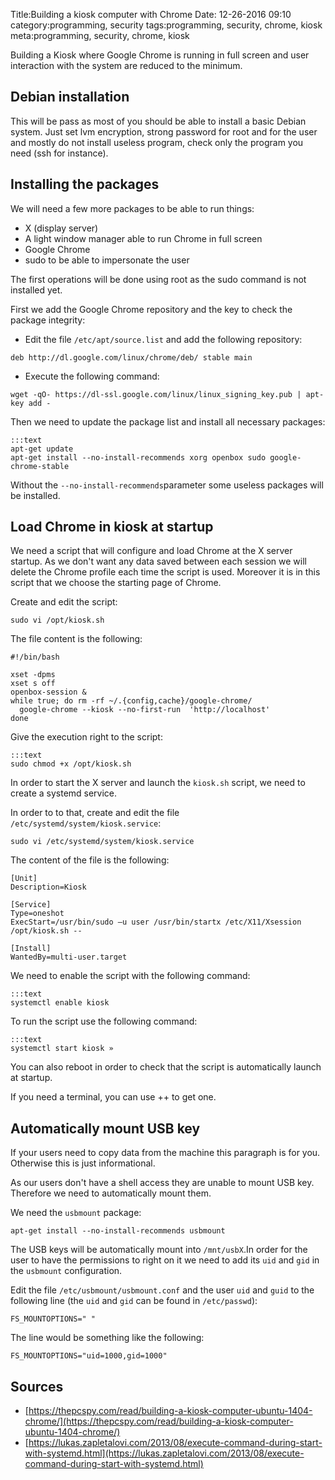 Title:Building a kiosk computer with Chrome
Date: 12-26-2016 09:10
category:programming, security
tags:programming, security, chrome, kiosk
meta:programming, security, chrome, kiosk

Building a Kiosk where Google Chrome is running in full screen and user
interaction with the system are reduced to the minimum.

<!-- PELICAN_END_SUMMARY -->

## Debian installation

This will be pass as most of you should be able to install a basic Debian
system. Just set lvm encryption, strong password for root and for the user and
mostly do not install useless program, check only the program you need (ssh for
instance).

## Installing the packages

We will need a few more packages to be able to run things:

  * X (display server)
  * A light window manager able to run Chrome in full screen
  * Google Chrome
  * sudo to be able to impersonate the user

The first operations will be done using root as the sudo command is not
installed yet.

First we add the Google Chrome repository and the key to check the package
integrity:

  * Edit the file `/etc/apt/source.list` and add the following repository:

`deb http://dl.google.com/linux/chrome/deb/ stable main`

  * Execute the following command:

`wget -qO- https://dl-ssl.google.com/linux/linux_signing_key.pub | apt-key add -`

Then we need to update the package list and install all necessary packages:

    :::text
    apt-get update
    apt-get install --no-install-recommends xorg openbox sudo google-chrome-stable

Without the `--no-install-recommends`parameter some useless packages will be
installed.

## Load Chrome in kiosk at startup

We need a script that will configure and load Chrome at the X server startup.
As we don't want any data saved between each session we will delete the Chrome
profile each time the script is used. Moreover it is in this script that we
choose the starting page of Chrome.

Create and edit the script:

    sudo vi /opt/kiosk.sh

The file content is the following:

    #!/bin/bash

    xset -dpms
    xset s off
    openbox-session &
    while true; do rm -rf ~/.{config,cache}/google-chrome/
      google-chrome --kiosk --no-first-run  'http://localhost'
    done

Give the execution right to the script:

    :::text
    sudo chmod +x /opt/kiosk.sh

In order to start the X server and launch the `kiosk.sh` script, we need to
create a systemd service.

In order to to that, create and edit the file `/etc/systemd/system/kiosk.service`:

    sudo vi /etc/systemd/system/kiosk.service

The content of the file is the following:

    [Unit]
    Description=Kiosk

    [Service]
    Type=oneshot
    ExecStart=/usr/bin/sudo –u user /usr/bin/startx /etc/X11/Xsession /opt/kiosk.sh --

    [Install]
    WantedBy=multi-user.target

We need to enable the script with the following command:

    :::text
    systemctl enable kiosk

To run the script use the following command:

    :::text
    systemctl start kiosk »

You can also reboot in order to check that the script is automatically launch at
startup.

If you need a terminal, you can use <ctrl>+<alt>+<F2-9> to get one.

## Automatically mount USB key

If your users need to copy data from the machine this paragraph is for you.
Otherwise this is just informational.

As our users don't have a shell access they are unable to mount USB key.
Therefore we need to automatically mount them.

We need the `usbmount` package:

    apt-get install --no-install-recommends usbmount

The USB keys will be automatically mount into `/mnt/usbX`.In order for the user
to have the permissions to right on it we need to add its `uid` and `gid` in the
`usbmount` configuration.

Edit the file `/etc/usbmount/usbmount.conf` and the user `uid` and `guid` to the
following line (the `uid` and `gid` can be found in `/etc/passwd`):

    FS_MOUNTOPTIONS=" "

The line would be something like the following:

    FS_MOUNTOPTIONS="uid=1000,gid=1000"

## Sources

 * [https://thepcspy.com/read/building-a-kiosk-computer-ubuntu-1404-chrome/](https://thepcspy.com/read/building-a-kiosk-computer-ubuntu-1404-chrome/)
 * [https://lukas.zapletalovi.com/2013/08/execute-command-during-start-with-systemd.html](https://lukas.zapletalovi.com/2013/08/execute-command-during-start-with-systemd.html)
